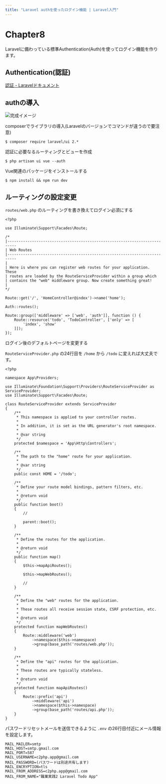 ```yaml
---
title: "Laravel authを使ったログイン機能 | Laravel入門"
---
```


# Chapter8

Laravelに備わっている標準Authentication(Auth)を使ってログイン機能を作ります。

## Authentication(認証)

[認証 - Laravelドキュメント](https://readouble.com/laravel/7.x/ja/authentication.html)

## authの導入

![完成イメージ](https://storage.googleapis.com/zenn-user-upload/2n4i8rddvkciawf2m71r20xwh30k)

composerでライブラリの導入(Laravelのバージョンでコマンドが違うので要注意)

```
$ composer require laravel/ui 2.*
```

認証に必要なるルーティングとビューを作成

```
$ php artisan ui vue --auth
```

Vue関連のパッケージをインストールする

```
$ npm install && npm run dev
```

## ルーティングの設定変更

`routes/web.php` のルーティングを書き換えてログイン必須にする


```php:routes/web.php
<?php

use Illuminate\Support\Facades\Route;

/*
|--------------------------------------------------------------------------
| Web Routes
|--------------------------------------------------------------------------
|
| Here is where you can register web routes for your application. These
| routes are loaded by the RouteServiceProvider within a group which
| contains the "web" middleware group. Now create something great!
|
*/

Route::get('/', 'HomeController@index')->name('home');

Auth::routes();

Route::group(['middleware' => ['web', 'auth']], function () {
    Route::resource('todo', 'TodoController', ['only' => [
        'index', 'show'
    ]]);
});

```

ログイン後のデフォルトページを変更する

`RouteServiceProvider.php` の24行目を `/home` から `/todo` に変えれば大丈夫です。

```php:app/Providers/RouteServiceProvider.php
<?php

namespace App\Providers;

use Illuminate\Foundation\Support\Providers\RouteServiceProvider as ServiceProvider;
use Illuminate\Support\Facades\Route;

class RouteServiceProvider extends ServiceProvider
{
    /**
     * This namespace is applied to your controller routes.
     *
     * In addition, it is set as the URL generator's root namespace.
     *
     * @var string
     */
    protected $namespace = 'App\Http\Controllers';

    /**
     * The path to the "home" route for your application.
     *
     * @var string
     */
    public const HOME = '/todo';

    /**
     * Define your route model bindings, pattern filters, etc.
     *
     * @return void
     */
    public function boot()
    {
        //

        parent::boot();
    }

    /**
     * Define the routes for the application.
     *
     * @return void
     */
    public function map()
    {
        $this->mapApiRoutes();

        $this->mapWebRoutes();

        //
    }

    /**
     * Define the "web" routes for the application.
     *
     * These routes all receive session state, CSRF protection, etc.
     *
     * @return void
     */
    protected function mapWebRoutes()
    {
        Route::middleware('web')
            ->namespace($this->namespace)
            ->group(base_path('routes/web.php'));
    }

    /**
     * Define the "api" routes for the application.
     *
     * These routes are typically stateless.
     *
     * @return void
     */
    protected function mapApiRoutes()
    {
        Route::prefix('api')
            ->middleware('api')
            ->namespace($this->namespace)
            ->group(base_path('routes/api.php'));
    }
}
```

パスワードリセットメールを送信できるように `.env` の26行目付近にメール情報を設定します。

```
MAIL_MAILER=smtp
MAIL_HOST=smtp.gmail.com
MAIL_PORT=587
MAIL_USERNAME=c2php.app@gmail.com
MAIL_PASSWORD=(パスワードは別途共有します)
MAIL_ENCRYPTION=tls
MAIL_FROM_ADDRESS=c2php.app@gmail.com
MAIL_FROM_NAME="職業実践2 Laravel Todo App"
```
